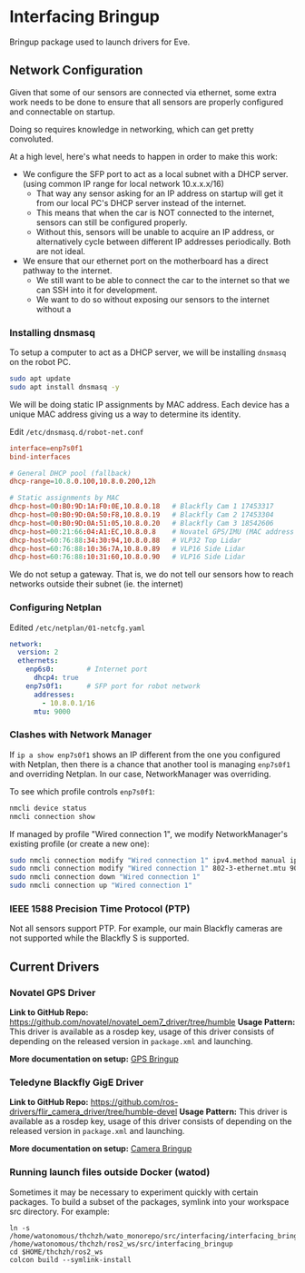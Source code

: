 # Interfacing Bringup

Bringup package used to launch drivers for Eve.

## Network Configuration
Given that some of our sensors are connected via ethernet, some extra work needs to be done to ensure that all sensors are properly configured and connectable on startup.

Doing so requires knowledge in networking, which can get pretty convoluted.

At a high level, here's what needs to happen in order to make this work:
- We configure the SFP port to act as a local subnet with a DHCP server. (using common IP range for local network 10.x.x.x/16)
  - That way any sensor asking for an IP address on startup will get it from our local PC's DHCP server instead of the internet.
  - This means that when the car is NOT connected to the internet, sensors can still be configured properly.
  - Without this, sensors will be unable to acquire an IP address, or alternatively cycle between different IP addresses periodically. Both are not ideal.
- We ensure that our ethernet port on the motherboard has a direct pathway to the internet.
  - We still want to be able to connect the car to the internet so that we can SSH into it for development.
  - We want to do so without exposing our sensors to the internet without a

### Installing dnsmasq
To setup a computer to act as a DHCP server, we will be installing `dnsmasq` on the robot PC.

```bash
sudo apt update
sudo apt install dnsmasq -y
```

We will be doing static IP assignments by MAC address. Each device has a unique MAC address giving us a way to determine its identity.

Edit `/etc/dnsmasq.d/robot-net.conf`

```conf
interface=enp7s0f1
bind-interfaces

# General DHCP pool (fallback)
dhcp-range=10.8.0.100,10.8.0.200,12h

# Static assignments by MAC
dhcp-host=00:B0:9D:1A:F0:0E,10.8.0.18   # Blackfly Cam 1 17453317
dhcp-host=00:B0:9D:0A:50:F8,10.8.0.19   # Blackfly Cam 2 17453304
dhcp-host=00:B0:9D:0A:51:05,10.8.0.20   # Blackfly Cam 3 18542606
dhcp-host=00:21:66:04:A1:EC,10.8.0.8    # Novatel GPS/IMU (MAC address on the GPS receiver is wrong by 1 byte)
dhcp-host=60:76:88:34:30:94,10.8.0.88   # VLP32 Top Lidar
dhcp-host=60:76:88:10:36:7A,10.8.0.89   # VLP16 Side Lidar
dhcp-host=60:76:88:10:31:60,10.8.0.90   # VLP16 Side Lidar
```

We do not setup a gateway. That is, we do not tell our sensors how to reach networks outside their subnet (ie. the internet)

### Configuring Netplan
Edited `/etc/netplan/01-netcfg.yaml`

```yaml
network:
  version: 2
  ethernets:
    enp6s0:        # Internet port
      dhcp4: true
    enp7s0f1:      # SFP port for robot network
      addresses:
        - 10.8.0.1/16
      mtu: 9000
```

### Clashes with Network Manager
If `ip a show enp7s0f1` shows an IP different from the one you configured with Netplan, then there is a chance that another tool is managing `enp7s0f1` and overriding Netplan. In our case, NetworkManager was overriding.

To see which profile controls `enp7s0f1`:

```bash
nmcli device status
nmcli connection show
```

If managed by profile "Wired connection 1", we modify NetworkManager's existing profile (or create a new one):

```bash
sudo nmcli connection modify "Wired connection 1" ipv4.method manual ipv4.addresses 10.8.0.1/16
sudo nmcli connection modify "Wired connection 1" 802-3-ethernet.mtu 9000
sudo nmcli connection down "Wired connection 1"
sudo nmcli connection up "Wired connection 1"
```

### IEEE 1588 Precision Time Protocol (PTP)


Not all sensors support PTP. For example, our main Blackfly cameras are not supported while the Blackfly S is supported.

## Current Drivers

### Novatel GPS Driver
**Link to GitHub Repo:** https://github.com/novatel/novatel_oem7_driver/tree/humble
**Usage Pattern:** This driver is available as a rosdep key, usage of this driver consists of depending on the released version in `package.xml` and launching.

**More documentation on setup:** [GPS Bringup](../sensor_interfacing/gps_bringup.md)

### Teledyne Blackfly GigE Driver
**Link to GitHub Repo:** https://github.com/ros-drivers/flir_camera_driver/tree/humble-devel
**Usage Pattern:** This driver is available as a rosdep key, usage of this driver consists of depending on the released version in `package.xml` and launching.

**More documentation on setup:** [Camera Bringup](../sensor_interfacing/camera_bringup.md)


### Running launch files outside Docker (watod)

Sometimes it may be necessary to experiment quickly with certain packages. To build a subset of the packages, symlink into your workspace src directory. For example:

```
ln -s /home/watonomous/thchzh/wato_monorepo/src/interfacing/interfacing_bringup /home/watonomous/thchzh/ros2_ws/src/interfacing_bringup
cd $HOME/thchzh/ros2_ws
colcon build --symlink-install
```